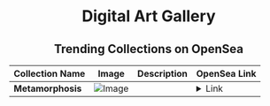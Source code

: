 <div align="center">

# Digital Art Gallery

## Trending Collections on OpenSea

| Collection Name                       | Image                                                                                     | Description                       | OpenSea Link                                                                                          |
|---------------------------------------|-------------------------------------------------------------------------------------------|-----------------------------------|--------------------------------------------------------------------------------------------------------|
| **Metamorphosis** | ![Image](https://i.seadn.io/s/raw/files/fbff06454d8fa4ab0494eed47d53d396.jpg?w=500&auto=format?w=200&auto=format) |  | <details><summary>Link</summary>[Metamorphosis](https://opensea.io/collection/metamorphosis-69)</details> |

</div>